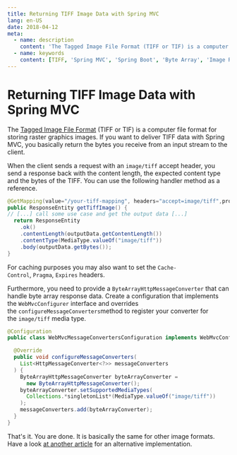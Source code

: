 ```yaml
---
title: Returning TIFF Image Data with Spring MVC
lang: en-US
date: 2018-04-12
meta:
  - name: description
    content: 'The Tagged Image File Format (TIFF or TIF) is a computer file format for storing raster graphics images. If you want to deliver TIFF data with Spring MVC, this post is for you.'
  - name: keywords
    content: [TIFF, 'Spring MVC', 'Spring Boot', 'Byte Array', 'Image Response']
---
```


# Returning TIFF Image Data with Spring MVC

The [Tagged Image File Format](https://en.wikipedia.org/wiki/TIFF) (TIFF or TIF) is a computer file format for storing raster graphics images. If you want to deliver TIFF data with Spring MVC, you basically return the bytes you receive from an input stream to the client.

When the client sends a request with an `image/tiff` accept header, you send a response back with the content length, the expected content type and the bytes of the TIFF. You can use the following handler method as a reference.

```java
@GetMapping(value="/your-tiff-mapping", headers="accept=image/tiff",produces="image/tiff")
public ResponseEntity getTiffImage() {
// [...] call some use case and get the output data [...]
  return ResponseEntity
    .ok()
    .contentLength(outputData.getContentLength())
    .contentType(MediaType.valueOf("image/tiff"))
    .body(outputData.getBytes());
}
```

For caching purposes you may also want to set the `Cache-Control`, `Pragma`, `Expires` headers.

Furthermore, you need to provide a `ByteArrayHttpMessageConverter` that can handle byte array response data. Create a configuration that implements the `WebMvcConfigurer` interface and overrides the `configureMessageConverters`method to register your converter for the `image/tiff` media type.

```java
@Configuration
public class WebMvcMessageConvertersConfiguration implements WebMvcConfigurer {

  @Override
  public void configureMessageConverters(
    List<HttpMessageConverter<?>> messageConverters
  ) {
    ByteArrayHttpMessageConverter byteArrayConverter =
      new ByteArrayHttpMessageConverter();
    byteArrayConverter.setSupportedMediaTypes(
      Collections.*singletonList*(MediaType.valueOf("image/tiff"))
    );
    messageConverters.add(byteArrayConverter);
  }
}
```

That's it. You are done. It is basically the same for other image formats. Have a look [at another article](http://www.baeldung.com/spring-mvc-image-media-data) for an alternative implementation.
